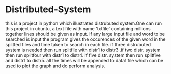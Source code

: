 # Distributed-System
this is a project in python which illustrates distrubuted system.One can run this project in ubuntu, a text file with name 'txtfile' containing millions together lines should be given as input. If any large input file and word to be searched is input the program gives the occurences of the given word in the splitted files and time taken to search in each file. if three distrubuted system is needed then run splitfile with distr1 to distr3 .if two distr. system then run splitfour with distr1 to distr4. if five distr. system then run splitfive and distr1 to distr5. all the times will be appended to data1 file which can be used to plot the graph and do perform analysis.
